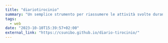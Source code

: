 ```yaml
---
title: "diariotirocinio"
summary: "Un semplice strumento per riassumere le attività svolte durante il proprio tirocinio.  [Repository Github](https://github.com/csunibo/diariotirocinio)"
tags:
  - web
date: "2023-10-10T15:39:57+02:00"
external_link: "https://csunibo.github.io/diario-tirocinio/"
---
```

